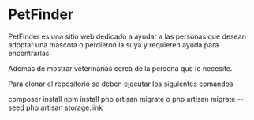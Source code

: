 # PetFinder

PetFinder es una sitio web dedicado a ayudar a las personas que desean adoptar una mascota o perdieron la suya y requieren ayuda para encontrarlas.

Ademas de mostrar veterinarias cerca de la persona que lo necesite.


Para clonar el repositorio se deben ejecutar los siguientes comandos

composer install
npm install
php artisan migrate o php artisan migrate --seed
php artisan storage:link
